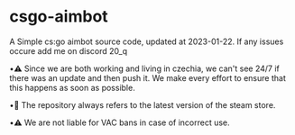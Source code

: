 # csgo-aimbot
A Simple cs:go aimbot source code, updated at 2023-01-22.
If any issues occure add me on discord 20_q


•⚠️ Since we are both working and living in czechia, we can't see 24/7 if there was an update and then push it. We make every effort to ensure that this happens as soon as possible.


•🔫 The repository always refers to the latest version of the steam store.



•⚠️ We are not liable for VAC bans in case of incorrect use.
